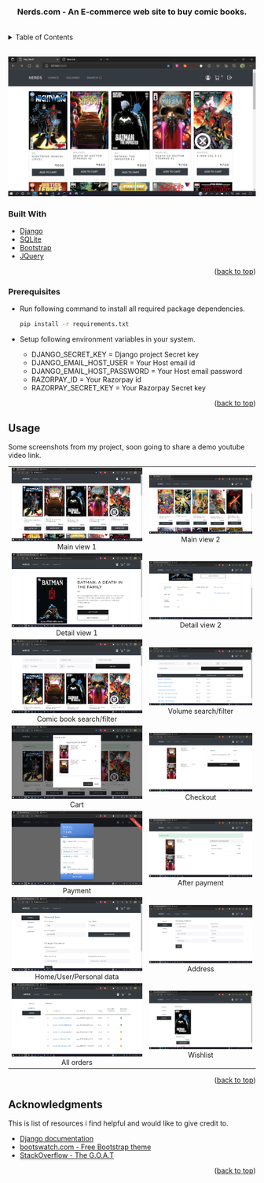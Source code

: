 <!-- Nerds.com - An E-commerce web site to buy commics. -->


<!-- PROJECT LOGO -->
<div align="center">
<div id="top"></div>
<h3 align="center">Nerds.com - An E-commerce web site to buy comic books.</h3>
</div>
<br />


<!-- TABLE OF CONTENTS -->
<details>
  <summary>Table of Contents</summary>
  <ol>
    <li>
      <a href="#built-with">Built With</a>
    </li>
    <li>
      <a href="#prerequisites">Prerequisites</a>
    </li>
    <li><a href="#usage">Usage</a></li>
    <li><a href="#acknowledgments">Acknowledgments</a></li>
    <!-- <li><a href="#license">License</a></li> -->
  </ol>
</details>
<br />

![](screenshots/screenshot1.png)



<!-- ABOUT THE PROJECT -->
<div id="built-with">

### Built With

* [Django](https://www.djangoproject.com/)
* [SQLite](https://www.sqlite.org/index.html)
* [Bootstrap](https://getbootstrap.com)
* [JQuery](https://jquery.com)

<p align="right">(<a href="#top">back to top</a>)</p>

</div>



<!-- GETTING STARTED -->
<div id="prerequisites">

### Prerequisites

<!-- * Python >= 3.5 is preferd. -->

* Run following command to install all required package dependencies.

  ```sh
  pip install -r requirements.txt
  ```

* Setup following environment variables in your system.

  * DJANGO_SECRET_KEY = Django project Secret key
  * DJANGO_EMAIL_HOST_USER = Your Host email id
  * DJANGO_EMAIL_HOST_PASSWORD = Your Host email password
  * RAZORPAY_ID = Your Razorpay id
  * RAZORPAY_SECRET_KEY = Your Razorpay Secret key

<p align="right">(<a href="#top">back to top</a>)</p>

</div>



<!-- USAGE EXAMPLES -->
<div id="usage">

## Usage

Some screenshots from my project, soon going to share a demo youtube video link.

| | |
|:-------------------------:|:-------------------------:|
| ![](screenshots/screenshot1.png) Main view 1 | ![](screenshots/screenshot2.png) Main view 2 |
| ![](screenshots/screenshot3.png) Detail view 1 | ![](screenshots/screenshot4.png) Detail view 2 |
| ![](screenshots/screenshot5.png) Comic book search/filter | ![](screenshots/screenshot6.png) Volume search/filter|
| ![](screenshots/screenshot7.png) Cart | ![](screenshots/screenshot8.png) Checkout |
| ![](screenshots/screenshot9.png) Payment | ![](screenshots/screenshot10.png) After payment|
| ![](screenshots/screenshot11.png) Home/User/Personal data | ![](screenshots/screenshot12.png) Address |
| ![](screenshots/screenshot13.png) All orders | ![](screenshots/screenshot14.png) Wishlist |

<p align="right">(<a href="#top">back to top</a>)</p>

</div>



<!-- ACKNOWLEDGMENTS -->
<div id="acknowledgments">

## Acknowledgments

This is list of resources i find helpful and would like to give credit to.

* [ Django documentation ](https://docs.djangoproject.com/en/3.2/)
* [ bootswatch.com - Free Bootstrap theme ](https://bootswatch.com/)
* [ StackOverflow - The G.O.A.T](https://stackoverflow.com/)

<p align="right">(<a href="#top">back to top</a>)</p>

</div>



<!-- LICENSE -->
<!-- <div id="license">

## License

Distributed under the MIT License. See `LICENSE.txt` for more information.

<p align="right">(<a href="#top">back to top</a>)</p>

</div> -->
